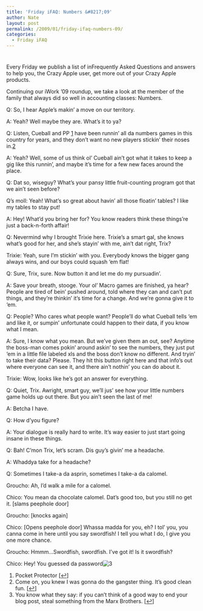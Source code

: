```yaml
---
title: 'Friday iFAQ: Numbers &#8217;09'
author: Nate
layout: post
permalink: /2009/01/friday-ifaq-numbers-09/
categories:
  - Friday iFAQ
---
```

# 

Every Friday we publish a list of inFrequently Asked Questions and answers to help you, the Crazy Apple user, get more out of your Crazy Apple products.

Continuing our iWork ’09 roundup, we take a look at the member of the family that always did so well in accounting classes: Numbers.

Q: So, I hear Apple’s makin’ a move on our territory.

A: Yeah? Well maybe they are. What’s it to ya?

Q: Listen, Cueball and PP [1][1] have been runnin’ all da numbers games in this country for years, and they don’t want no new players stickin’ their noses in.[2][2]

 [1]: #footnote_0_323 "Pocket Protector"
 [2]: #footnote_1_323 "Come on, you knew I was gonna do the gangster thing.  It’s good clean fun."

A: Yeah? Well, some of us think ol’ Cueball ain’t got what it takes to keep a gig like this runnin’, and maybe it’s time for a few new faces around the place.

Q: Dat so, wiseguy? What’s your pansy little fruit-counting program got that we ain’t seen before?

Q’s moll: Yeah! What’s so great about havin’ all those floatin’ tables? I like my tables to stay put!

A: Hey! What’d you bring her for? You know readers think these things’re just a back-n-forth affair!

Q: Nevermind why I brought Trixie here. Trixie’s a smart gal, she knows what’s good for her, and she’s stayin’ with me, ain’t dat right, Trix?

Trixie: Yeah, sure I’m stickin’ with you. Everybody knows the bigger gang always wins, and our boys could squash ‘em flat!

Q: Sure, Trix, sure. Now button it and let me do my pursuadin’.

A: Save your breath, stooge. Your ol’ Macro games are finished, ya hear? People are tired of bein’ pushed around, told where they can and can’t put things, and they’re thinkin’ it’s time for a change. And we’re gonna give it to ‘em.

Q: People? Who cares what people want? People’ll do what Cueball tells ‘em and like it, or sumpin’ unfortunate could happen to their data, if you know what I mean.

A: Sure, I know what you mean. But we’ve given them an out, see? Anytime the boss-man comes pokin’ around askin’ to see the numbers, they just put ‘em in a little file labeled xls and the boss don’t know no different. And tryin’ to take their data? Please. They hit this button right here and that info’s out where everyone can see it, and there ain’t nothin’ you can do about it.

Trixie: Wow, looks like he’s got an answer for everything.

Q: Quiet, Trix. Awright, smart guy, we’ll jus’ see how your little numbers game holds up out there. But you ain’t seen the last of me!

A: Betcha I have.

Q: How d’you figure?

A: Your dialogue is really hard to write. It’s way easier to just start going insane in these things.

Q: Bah! C’mon Trix, let’s scram. Dis guy’s givin’ me a headache.

A: Whaddya take for a headache?

Q: Sometimes I take-a da asprin, sometimes I take-a da calomel.

Groucho: Ah, I’d walk a mile for a calomel.

Chico: You mean da chocolate calomel. Dat’s good too, but you still no get it. [slams peephole door]

Groucho: [knocks again]

Chico: [Opens peephole door] Whassa madda for you, eh? I tol’ you, you canna come in here until you say swordfish! I tell you what I do, I give you one more chance.

Groucho: Hmmm…Swordfish, swordfish. I’ve got it! Is it swordfish?

Chico: Hey! You guessed da password![3][3] 

 [3]: #footnote_2_323 "You know what they say: if you can’t think of a good way to end your blog post, steal something from the Marx Brothers."

1.  Pocket Protector [[↩][4]]
2.  Come on, you knew I was gonna do the gangster thing. It’s good clean fun. [[↩][5]]
3.  You know what they say: if you can’t think of a good way to end your blog post, steal something from the Marx Brothers. [[↩][6]]

 [4]: #identifier_0_323
 [5]: #identifier_1_323
 [6]: #identifier_2_323